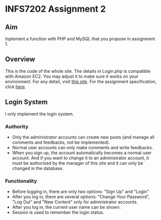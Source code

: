 # INFS7202 Assignment 2
## Aim
Inplement a function with PHP and MySQL that you propose in assignment 1.
## Overview
This is the code of the whole site. The details in Login.php is compatible with Amazon EC2. You may adjust it to make sure it works on your environment.
For any detail, visit [this site](http://ec2-52-40-16-205.us-west-2.compute.amazonaws.com/).
For the assignment specification, click [here](https://github.com/ElizurHz/INFS7202/blob/master/Assignment%20Two%20Spec.pdf).
## Login System
I only implement the login system. 

### Authority
* Only the administrator accounts can create new posts (and manage all comments and feedbacks, not be implemented).
* Normal user accounts can only make comments and write feedbacks.
* When you sign up, the account automatically becomes a normal user account. And if you want to change it to an administrator account, it must be authorized by the manager of this site and it can only be changed in the database.

### Functionality
* Before logging in, there are only two options: "Sign Up" and "Login"
* After you log in, there are several options: "Change Your Password", "Log Out" and "New Content" only for administrator accounts.
* After you log in, the current user name can be shown.
* Session is used to remember the login status.
